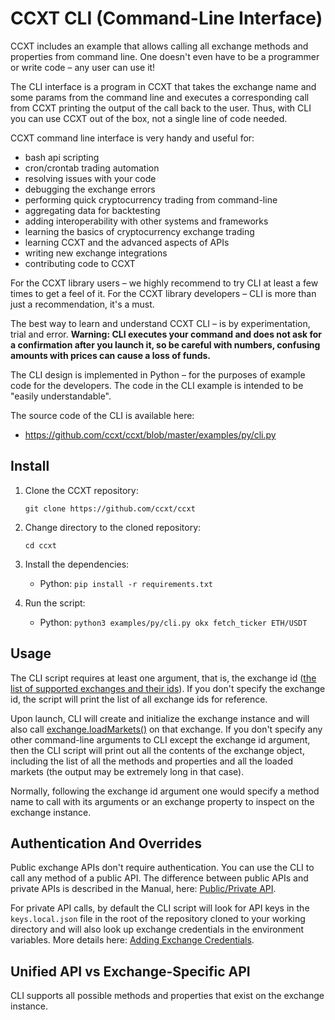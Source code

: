 # CCXT CLI (Command-Line Interface)

CCXT includes an example that allows calling all exchange methods and properties from command line. One doesn't even have to be a programmer or write code – any user can use it!

The CLI interface is a program in CCXT that takes the exchange name and some params from the command line and executes a corresponding call from CCXT printing the output of the call back to the user. Thus, with CLI you can use CCXT out of the box, not a single line of code needed.

CCXT command line interface is very handy and useful for:

- bash api scripting
- cron/crontab trading automation
- resolving issues with your code
- debugging the exchange errors
- performing quick cryptocurrency trading from command-line
- aggregating data for backtesting
- adding interoperability with other systems and frameworks
- learning the basics of cryptocurrency exchange trading
- learning CCXT and the advanced aspects of APIs
- writing new exchange integrations
- contributing code to CCXT

For the CCXT library users – we highly recommend to try CLI at least a few times to get a feel of it.
For the CCXT library developers – CLI is more than just a recommendation, it's a must.

The best way to learn and understand CCXT CLI – is by experimentation, trial and error. **Warning: CLI executes your command and does not ask for a confirmation after you launch it, so be careful with numbers, confusing amounts with prices can cause a loss of funds.**

The CLI design is implemented in Python – for the purposes of example code for the developers.
The code in the CLI example is intended to be "easily understandable".

The source code of the CLI is available here:

- https://github.com/ccxt/ccxt/blob/master/examples/py/cli.py


## Install

1. Clone the CCXT repository:
    ```shell
    git clone https://github.com/ccxt/ccxt
    ```
2. Change directory to the cloned repository:
    ```shell
    cd ccxt
    ```
3. Install the dependencies:
    - Python: `pip install -r requirements.txt`

4. Run the script:
    - Python: `python3 examples/py/cli.py okx fetch_ticker ETH/USDT`

## Usage

The CLI script requires at least one argument, that is, the exchange id ([the list of supported exchanges and their ids](https://github.com/ccxt/ccxt#supported-cryptocurrency-exchange-markets)). If you don't specify the exchange id, the script will print the list of all exchange ids for reference.

Upon launch, CLI will create and initialize the exchange instance and will also call [exchange.loadMarkets()](https://github.com/ccxt/ccxt/wiki/Manual#loading-markets) on that exchange.
If you don't specify any other command-line arguments to CLI except the exchange id argument, then the CLI script will print out all the contents of the exchange object, including the list of all the methods and properties and all the loaded markets (the output may be extremely long in that case).

Normally, following the exchange id argument one would specify a method name to call with its arguments or an exchange property to inspect on the exchange instance.


## Authentication And Overrides

Public exchange APIs don't require authentication. You can use the CLI to call any method of a public API. The difference between public APIs and private APIs is described in the Manual, here: [Public/Private API](https://github.com/ccxt/ccxt/wiki/Manual#publicprivate-api).

For private API calls, by default the CLI script will look for API keys in the `keys.local.json` file in the root of the repository cloned to your working directory and will also look up exchange credentials in the environment variables. More details here: [Adding Exchange Credentials](https://github.com/ccxt/ccxt/blob/master/CONTRIBUTING.md#adding-exchange-credentials).

## Unified API vs Exchange-Specific API

CLI supports all possible methods and properties that exist on the exchange instance.

